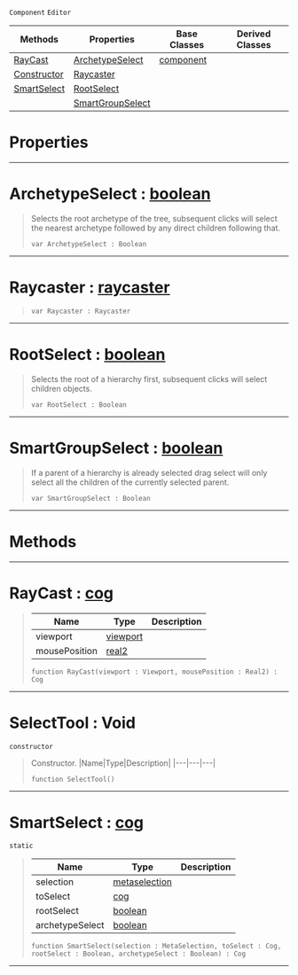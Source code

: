  `Component` `Editor`



|Methods|Properties|Base Classes|Derived Classes|
|---|---|---|---|
|[ RayCast](https://github.com/ArendDanielek/ZeroDocsTest/blob/master/code_reference/class_reference/selecttool.markdown#raycast-zero-engine-docu)|[ ArchetypeSelect](https://github.com/ArendDanielek/ZeroDocsTest/blob/master/code_reference/class_reference/selecttool.markdown#archetypeselect-zero-eng)|[component](https://github.com/ArendDanielek/ZeroDocsTest/blob/master/code_reference/class_reference/component.markdown)| |
|[ Constructor](https://github.com/ArendDanielek/ZeroDocsTest/blob/master/code_reference/class_reference/selecttool.markdown#selecttool-void)|[ Raycaster](https://github.com/ArendDanielek/ZeroDocsTest/blob/master/code_reference/class_reference/selecttool.markdown#raycaster-zero-engine-do)| | |
|[ SmartSelect](https://github.com/ArendDanielek/ZeroDocsTest/blob/master/code_reference/class_reference/selecttool.markdown#smartselect-zero-engine)|[ RootSelect](https://github.com/ArendDanielek/ZeroDocsTest/blob/master/code_reference/class_reference/selecttool.markdown#rootselect-zero-engine-d)| | |
| |[ SmartGroupSelect](https://github.com/ArendDanielek/ZeroDocsTest/blob/master/code_reference/class_reference/selecttool.markdown#smartgroupselect-zero-en)| | |


 #  Properties


---  
 #  ArchetypeSelect : [boolean](https://github.com/ArendDanielek/ZeroDocsTest/blob/master/code_reference/zilch_base_types/boolean.markdown)

> Selects the root archetype of the tree, subsequent clicks will select the nearest archetype followed by any direct children following that.
> ``` lang=cpp, name=Zilch
> var ArchetypeSelect : Boolean


---  
 #  Raycaster : [raycaster](https://github.com/ArendDanielek/ZeroDocsTest/blob/master/code_reference/class_reference/raycaster.markdown)

> 
> ``` lang=cpp, name=Zilch
> var Raycaster : Raycaster


---  
 #  RootSelect : [boolean](https://github.com/ArendDanielek/ZeroDocsTest/blob/master/code_reference/zilch_base_types/boolean.markdown)

> Selects the root of a hierarchy first, subsequent clicks will select children objects.
> ``` lang=cpp, name=Zilch
> var RootSelect : Boolean


---  
 #  SmartGroupSelect : [boolean](https://github.com/ArendDanielek/ZeroDocsTest/blob/master/code_reference/zilch_base_types/boolean.markdown)

> If a parent of a hierarchy is already selected drag select will only select all the children of the currently selected parent.
> ``` lang=cpp, name=Zilch
> var SmartGroupSelect : Boolean


---  
 #  Methods


---  
 #  RayCast : [cog](https://github.com/ArendDanielek/ZeroDocsTest/blob/master/code_reference/class_reference/cog.markdown)

> 
> |Name|Type|Description|
> |---|---|---|
> |viewport|[viewport](https://github.com/ArendDanielek/ZeroDocsTest/blob/master/code_reference/class_reference/viewport.markdown)| |
> |mousePosition|[real2](https://github.com/ArendDanielek/ZeroDocsTest/blob/master/code_reference/zilch_base_types/real2.markdown)| |
> ``` lang=cpp, name=Zilch
> function RayCast(viewport : Viewport, mousePosition : Real2) : Cog
> ``` 


---  
 #  SelectTool : Void

 `constructor`

> Constructor.
> |Name|Type|Description|
> |---|---|---|
> ``` lang=cpp, name=Zilch
> function SelectTool()
> ``` 


---  
 #  SmartSelect : [cog](https://github.com/ArendDanielek/ZeroDocsTest/blob/master/code_reference/class_reference/cog.markdown)

 `static`

> 
> |Name|Type|Description|
> |---|---|---|
> |selection|[metaselection](https://github.com/ArendDanielek/ZeroDocsTest/blob/master/code_reference/class_reference/metaselection.markdown)| |
> |toSelect|[cog](https://github.com/ArendDanielek/ZeroDocsTest/blob/master/code_reference/class_reference/cog.markdown)| |
> |rootSelect|[boolean](https://github.com/ArendDanielek/ZeroDocsTest/blob/master/code_reference/zilch_base_types/boolean.markdown)| |
> |archetypeSelect|[boolean](https://github.com/ArendDanielek/ZeroDocsTest/blob/master/code_reference/zilch_base_types/boolean.markdown)| |
> ``` lang=cpp, name=Zilch
> function SmartSelect(selection : MetaSelection, toSelect : Cog, rootSelect : Boolean, archetypeSelect : Boolean) : Cog
> ``` 


---  
 
  
  
  
  
  
  
  

 